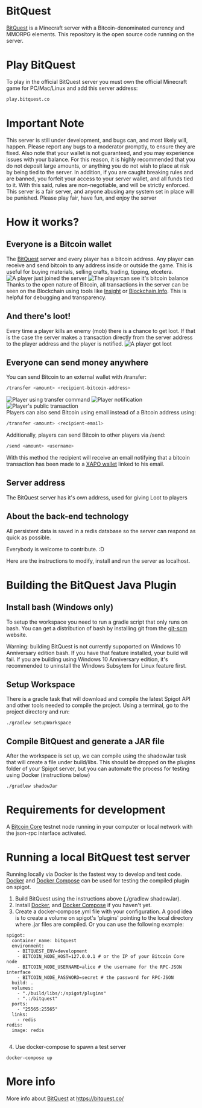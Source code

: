 # BitQuest

[BitQuest](http://bitquest.co/) is a Minecraft server with a Bitcoin-denominated currency and MMORPG elements. This repository is the open source code running on the server.

# Play BitQuest
To play in the official BitQuest server you must own the official Minecraft game for PC/Mac/Linux and add this server address: 
```sh
play.bitquest.co
```

# Important Note
This server is still under development, and bugs can, and most likely will, happen. Please report any bugs to a moderator promptly, to ensure they are fixed. Also note that your wallet is not guaranteed, and you may experience issues with your balance. For this reason, it is highly recommended that you do not deposit large amounts, or anything you do not wish to place at risk by being tied to the server. In addition, if you are caught breaking rules and are banned, you forfeit your access to your server wallet, and all funds tied to it. With this said, rules are non-negotiable, and will be strictly enforced. This server is a fair server, and anyone abusing any system set in place will be punished. Please play fair, have fun, and enjoy the server


# How it works?
## Everyone is a Bitcoin wallet
The [BitQuest](https://bitquest.co/) server and every player has a bitcoin address. Any player can receive and send bitcoin to any address inside or outside the game. This is useful for buying materials, selling crafts, trading, tipping, etcetera.
![A player just joined the server](http://i.imgur.com/1A6wkaB.png)
![The playercan see it's bitcoin balance](http://i.imgur.com/5g5pBXB.png)
Thanks to the open nature of Bitcoin, all transactions in the server can be seen on the Blockchain using tools like [Insight](https://insight.bitpay.com/) or [Blockchain.Info](https://blockchain.info/). This is helpful for debugging and transparency.

## And there's loot!
Every time a player kills an enemy (mob) there is a chance to get loot. If that is the case the server makes a transaction directly from the server address to the player address and the player is notified.
![A player got loot](http://i.imgur.com/cxqXmt2.png)

## Everyone can send money anywhere
You can send Bitcoin to an external wallet with /transfer:
```sh
/transfer <amount> <recipient-bitcoin-address>
```
![Player using transfer command](http://i.imgur.com/Vlf9C1F.png)
![Player notification](http://i.imgur.com/PHmomoS.png)
![Player's public transaction](http://i.imgur.com/JPO4AXt.png)  
Players can also send Bitcoin using email instead of a Bitcoin address using:
```sh
/transfer <amount> <recipient-email>
```
Additionally, players can send Bitcoin to other players via /send:
```sh
/send <amount> <username>
```

With this method the recipient will receive an email notifying that a bitcoin transaction has been made to a [XAPO wallet](https://xapo.com/wallet/) linked to his email.

## Server address
The BitQuest server has it's own address, used for giving Loot to players

## About the back-end technology

All persistent data is saved in a redis database so the server can respond as quick as possible. 

Everybody is welcome to contribute. :D

Here are the instructions to modify, install and run the server as localhost.


# Building the BitQuest Java Plugin

## Install bash (Windows only)
To setup the workspace you need to run a gradle script that only runs on bash. You can get a distribution of bash by installing git from the [git-scm](https://git-scm.com/) website.

Warning: building BitQuest is not currently supoported on Windows 10 Anniversary edition bash. If you have that feature installed, your build will fail. If you are building using Windows 10 Anniversary edition, it's recommended to uninstall the Windows Subsytem for Linux feature first.

## Setup Workspace
There is a gradle task that will download and compile the latest Spigot API and other tools needed to compile the project. Using a terminal, go to the project directory and run:

````
./gradlew setupWorkspace
````

## Compile BitQuest and generate a JAR file
After the workspace is set up, we can compile using the shadowJar task that will create a file under build/libs. This should be dropped on the plugins folder of your Spigot server, but you can automate the process for testing using Docker (instructions below)

````
./gradlew shadowJar
````
# Requirements for development

A [Bitcoin Core](https://bitcoin.org/) testnet node running in your computer or local network with the json-rpc interface activated.

# Running a local BitQuest test server

Running locally via Docker is the fastest way to develop and test code. [Docker](http://docker.com) and [Docker Compose](https://docs.docker.com/compose/) can be used for testing the compiled plugin on spigot.

1. Build BitQuest using the instructions above (./gradlew shadowJar).
2. Install [Docker](https://docs.docker.com/engine/installation/), and [Docker Compose](https://docs.docker.com/compose/install/) if you haven't yet.
3. Create a docker-compose.yml file with your configuration. A good idea is to create a volume on spigot's 'plugins' pointing to the local directory where .jar files are compiled. Or you can use the following example:

````
spigot:
  container_name: bitquest
  environment:
    - BITQUEST_ENV=development
    - BITCOIN_NODE_HOST=127.0.0.1 # or the IP of your Bitcoin Core node
    - BITCOIN_NODE_USERNAME=alice # the username for the RPC-JSON interface
    - BITCOIN_NODE_PASSWORD=secret # the password for RPC-JSON
  build: .
  volumes:
    - "./build/libs/:/spigot/plugins"
    - ".:/bitquest"
  ports:
    - "25565:25565"
  links:
    - redis
redis:
  image: redis


````

4. Use docker-compose to spawn a test server

```
docker-compose up
```

# More info

More info about [BitQuest](https://bitquest.co/) at
https://bitquest.co/
